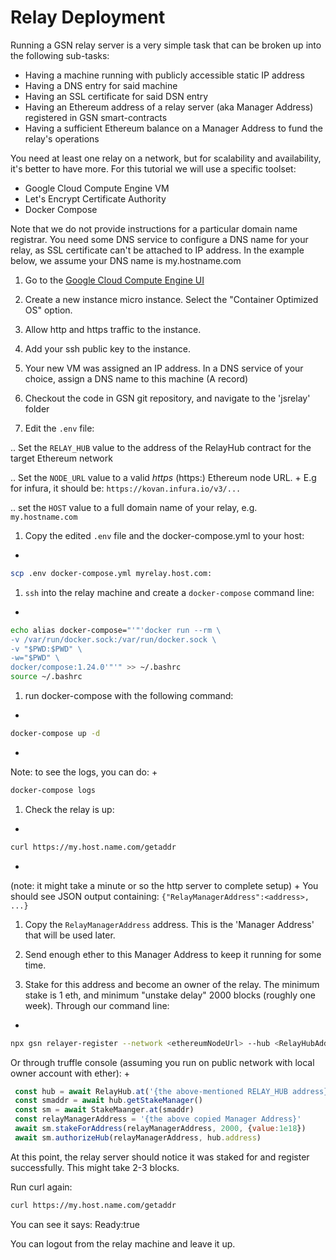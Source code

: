 # Relay Deployment

Running a GSN relay server is a very simple task that can be broken up into the following sub-tasks:

* Having a machine running with publicly accessible static IP address
* Having a DNS entry for said machine
* Having an SSL certificate for said DSN entry
* Having an Ethereum address of a relay server (aka Manager Address) registered in GSN smart-contracts
* Having a sufficient Ethereum balance on a Manager Address to fund the relay's operations

You need at least one relay on a network, but for scalability and availability, it's better to have more.
For this tutorial we will use a specific toolset:

* Google Cloud Compute Engine VM
* Let's Encrypt Certificate Authority
* Docker Compose

Note that we do not provide instructions for a particular domain name registrar. You need some DNS service to configure a DNS name for your relay, as SSL certificate can't be attached to IP address. In the example below, we assume your DNS name is my.hostname.com

1. Go to the [Google Cloud Compute Engine UI](https://console.cloud.google.com/compute/instances)

1. Create a new instance micro instance. Select the "Container Optimized OS" option.

1. Allow http and https traffic to the instance.

1. Add your ssh public key to the instance.

1. Your new VM was assigned an IP address. In a DNS service of your choice, assign a DNS name to this machine (A record)

1. Checkout the code in GSN git repository, and navigate to the 'jsrelay' folder

1. Edit the `.env` file:

 .. Set the `RELAY_HUB` value to the address of the RelayHub contract for the target Ethereum network

 .. Set the `NODE_URL` value to a valid *https* (https:) Ethereum node URL. +
E.g for infura, it should be: `https://kovan.infura.io/v3/...`

 .. set the `HOST` value to a full domain name of your relay, e.g. `my.hostname.com`

1. Copy the edited `.env` file and the docker-compose.yml to your host:
+
```bash
scp .env docker-compose.yml myrelay.host.com:
```

1. `ssh` into the relay machine and create a `docker-compose` command line:
+
```bash
echo alias docker-compose="'"'docker run --rm \
-v /var/run/docker.sock:/var/run/docker.sock \
-v "$PWD:$PWD" \
-w="$PWD" \
docker/compose:1.24.0'"'" >> ~/.bashrc
source ~/.bashrc
```

1. run docker-compose with the following command:
+
```bash
docker-compose up -d
```
+
Note: to see the logs, you can do:
+
```bash
docker-compose logs
```

1. Check the relay is up:
+
```bash
curl https://my.host.name.com/getaddr
```
+
(note: it might take a minute or so the http server to complete setup)
+
You should see JSON output containing: `{"RelayManagerAddress":<address>, ...}`

1. Copy the `RelayManagerAddress` address. This is the 'Manager Address' that will be used later.

1. Send enough ether to this Manager Address to keep it running for some time.

1. Stake for this address and become an owner of the relay. The minimum stake is 1 eth, and minimum "unstake delay" 2000 blocks (roughly one week).
Through our command line:
+
```bash
npx gsn relayer-register --network <ethereumNodeUrl> --hub <RelayHubAddress> -m <ownerAccountMnemonicFile>  --from <ownerAddress> --relayUrl https://my.host.name.com

```
Or through truffle console (assuming you run on public network with local owner account with ether):
+
```javascript
 const hub = await RelayHub.at('{the above-mentioned RELAY_HUB address}')
 const smaddr = await hub.getStakeManager()
 const sm = await StakeMaanger.at(smaddr)
 const relayManagerAddress = '{the above copied Manager Address}'
 await sm.stakeForAddress(relayManagerAddress, 2000, {value:1e18})
 await sm.authorizeHub(relayManagerAddress, hub.address)
```

At this point, the relay server should notice it was staked for and register successfully. This might take 2-3 blocks.

Run curl again:

```bash
curl https://my.host.name.com/getaddr
```
You can see it says: Ready:true

You can logout from the relay machine and leave it up.
